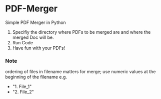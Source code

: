 # PDF-Merger
Simple PDF Merger in Python

1. Specifiy the directory where PDFs to be merged are and where the merged Doc will be. 
2. Run Code
3. Have fun with your PDFs!

### **Note**
ordering of files in filename matters for merge; use numeric values at the beginning of the filename e.g. 
- "1. File_1"
- "2. File_2"
